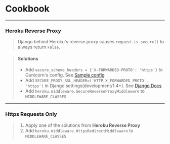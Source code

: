 # Cookbook #

---
### Heroku Reverse Proxy ###

> Django behind Heroku's reverse proxy causes ```request.is_secure()``` to always return ```False```.

> #### Solutions #####
> * Add ```secure_scheme_headers = {'X-FORWARDED-PROTO': 'https'}``` to Gunicorn's config. See [Sample config](https://github.com/allanlei/django-heroku-helpers/blob/master/heroku/gunicorn.py)
> * Add ```SECURE_PROXY_SSL_HEADER=('HTTP_X_FORWARDED_PROTO', 'https')``` in Django settings(development/1.4+). See [Django Docs](https://docs.djangoproject.com/en/dev/ref/settings/#secure-proxy-ssl-header)
> * Add ```heroku.middleware.SecureReverseProxyMiddleware``` to ```MIDDLEWARE_CLASSES```

---

### Https Requests Only ###

> 1. Apply one of the solutions from **Heroku Reverse Proxy**
> 2. Add ```heroku.middleware.HttpsRedirectMiddleware``` to ```MIDDLEWARE_CLASSES```
